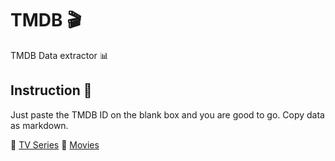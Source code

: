 # TMDB 🎬
TMDB Data extractor 📊

## Instruction 📝
Just paste the TMDB ID on the blank box and you are good to go. Copy data as markdown. 

📌 [TV Series](https://www.themoviedb.org/tv/TMDB_ID)
📌 [Movies](https://www.themoviedb.org/movie/TMDB_ID)
